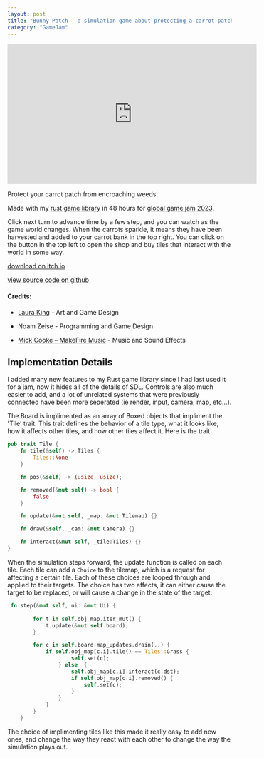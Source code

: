 ```yaml
---
layout: post
title: "Bunny Patch - a simulation game about protecting a carrot patch"
category: "GameJam"
---
```


<iframe width="560" height="315" src="https://www.youtube.com/embed/fmegaXGNcH4" title="YouTube video player" frameborder="0" allow="accelerometer; autoplay; clipboard-write; encrypted-media; gyroscope; picture-in-picture; web-share" allowfullscreen></iframe>

Protect your carrot patch from encroaching weeds.

Made with my [rust game library](https://github.com/NoamZeise/sdl2-rs-game-template) in 48 hours for [global game jam 2023](https://globalgamejam.org/2023/games/bunnypatch-0).

Click next turn to advance time by a few step, and you can watch as the game world changes. When the carrots sparkle, it means they have been harvested and added to your carrot bank in the top right. You can click on the button in the top left to open the shop and buy tiles that interact with the world in some way.


[download on itch.io](https://noamzeise.itch.io/bunnypatch)

[view source code on github](https://github.com/NoamZeise/BunnyPatch)

#### Credits:
* [Laura King](https://gerbzies.itch.io/) - Art and Game Design

* Noam Zeise - Programming and Game Design

* [Mick Cooke – MakeFire Music](https://youtube.com/channel/UCs75GjfGdtTS-CekMJOGICA) - Music and Sound Effects  


## Implementation Details

I added many new features to my Rust game library since I had last used it for a jam, now it hides 
all of the details of SDL. Controls are also much easier to add, and a lot of unrelated systems that were previously connected have been more seperated (ie render, input, camera, map, etc...). 

The Board is implimented as an array of Boxed objects that impliment the 'Tile' trait. This trait
defines the behavior of a tile type, what it looks like, how it affects other tiles, and how other tiles affect it. Here is the trait 

```Rust
pub trait Tile {
    fn tile(&self) -> Tiles {
        Tiles::None
    }

    fn pos(&self) -> (usize, usize);

    fn removed(&mut self) -> bool {
        false
	}

    fn update(&mut self, _map: &mut Tilemap) {}

    fn draw(&self, _cam: &mut Camera) {}

    fn interact(&mut self, _tile:Tiles) {}
}
```

When the simulation steps forward, the update function is called on each tile. Each tile can
add a `Choice` to the tilemap, which is a request for affecting a certain tile. Each of these
choices are looped through and applied to their targets. The choice has two affects, it can
either cause the target to be replaced, or will cause a change in the state of the target.

```Rust
 fn step(&mut self, ui: &mut Ui) {
 
        for t in self.obj_map.iter_mut() {
            t.update(&mut self.board);
        }

        for c in self.board.map_updates.drain(..) {
            if self.obj_map[c.i].tile() == Tiles::Grass {
                    self.set(c);
                } else  {
                    self.obj_map[c.i].interact(c.dst);
                    if self.obj_map[c.i].removed() {
                        self.set(c);
                    }
                }
            }
        }
    }
```

The choice of implimenting tiles like this made it really easy to add new ones, and change
the way they react with each other to change the way the simulation plays out.
